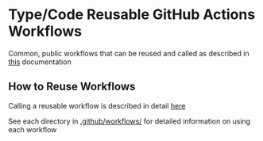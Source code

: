 # Type/Code Reusable GitHub Actions Workflows
Common, public workflows that can be reused and called as described in [this](https://docs.github.com/en/actions/using-workflows/reusing-workflows) documentation

## How to Reuse Workflows
Calling a reusable workflow is described in detail [here](https://docs.github.com/en/actions/using-workflows/reusing-workflows#calling-a-reusable-workflow)

See each directory in [.github/workflows/](.github/workflows/) for detailed information on using each workflow